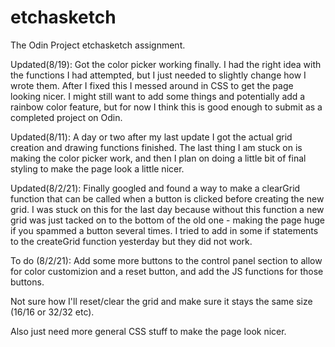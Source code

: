 # etchasketch
The Odin Project etchasketch assignment.

Updated(8/19):
Got the color picker working finally. I had the right idea with the functions I had attempted, but I just needed to slightly change how I wrote them. After I fixed this I messed around in CSS to get the page looking nicer. I might still want to add some things and potentially add a rainbow color feature, but for now I think this is good enough to submit as a completed project on Odin.

Updated(8/11):
A day or two after my last update I got the actual grid creation and drawing functions finished. The last thing I am stuck on is making the color picker work, and then I plan on doing a little bit of final styling to make the page look a little nicer.

Updated(8/2/21):
Finally googled and found a way to make a clearGrid function that can be called when a button is clicked before creating the new grid. I was stuck on this for the last day because without this function a new grid was just tacked on to the bottom of the old one - making the page huge if you spammed a button several times. I tried to add in some if statements to the createGrid function yesterday but they did not work.

To do (8/2/21):
Add some more buttons to the control panel section to allow for color customizion and a reset button, and add the JS functions for those buttons. 

Not sure how I'll reset/clear the grid and make sure it stays the same size (16/16 or 32/32 etc). 

Also just need more general CSS stuff to make the page look nicer.